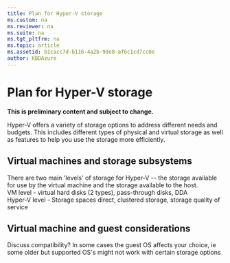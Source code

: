 ```yaml
---
title: Plan for Hyper-V storage
ms.custom: na
ms.reviewer: na
ms.suite: na
ms.tgt_pltfrm: na
ms.topic: article
ms.assetid: b1cacc7d-b116-4a2b-9de8-af6c1cd7cc0e
author: KBDAzure
---
```

# Plan for Hyper-V storage
**This is preliminary content and subject to change.**  
  
Hyper-V offers a variety of storage options to address different needs and budgets. This includes different types of physical and virtual storage as well as features to help you use the storage more efficiently.  
  
## Virtual machines and storage subsystems  
There are two main 'levels' of storage for Hyper-V -- the storage available for use by the virtual machine and the storage available to the host.  
VM level - virtual hard disks (2 types), pass-through disks, DDA   
Hyper-V level - Storage spaces direct, clustered storage, storage quality of service  
  
## Virtual machine and guest considerations  
Discuss compatibility? In some cases the guest OS affects your choice, ie some older but supported OS's might not work with certain storage options   
  
  
    
